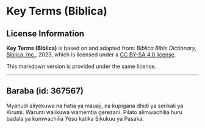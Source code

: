 # Key Terms (Biblica)

## License Information

**Key Terms (Biblica)** is based on and adapted from: _Biblica Bible Dictionary_, [Biblica, Inc.](https://www.biblica.com/), 2023, which is licensed under a [CC BY-SA 4.0 license](https://creativecommons.org/licenses/by-sa/4.0/legalcode.en).

This markdown version is provided under the same license.



--------------------------------

## Baraba (id: 367567)

Myahudi aliyekuwa na hatia ya mauaji, na kupigana dhidi ya serikali ya Kirumi. Warumi walikuwa wamemtia gerezani. Pilato alimwachilia huru badala ya kumwachilia Yesu katika Sikukuu ya Pasaka.


